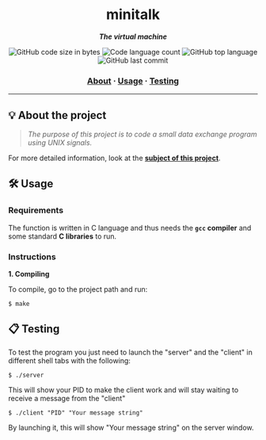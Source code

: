 <h1 align="center">
	minitalk
</h1>

<p align="center">
	<b><i>The virtual machine</i></b><br>
</p>

<p align="center">
	<img alt="GitHub code size in bytes" src="https://img.shields.io/github/languages/code-size/ft-Laidjardim/minitalk?color=lightblue" />
	<img alt="Code language count" src="https://img.shields.io/github/languages/count/ft-Laidjardim/minitalk?color=yellow" />
	<img alt="GitHub top language" src="https://img.shields.io/github/languages/top/ft-Laidjardim/minitalk?color=blue" />
	<img alt="GitHub last commit" src="https://img.shields.io/github/last-commit/ft-Laidjardim/minitalk?color=green" />
</p>

<h3 align="center">
	<a href="#%EF%B8%8F-about">About</a>
	<span> · </span>
	<a href="#%EF%B8%8F-usage">Usage</a>
	<span> · </span>
	<a href="#-testing">Testing</a>
</h3>

---

## 💡 About the project

> _The purpose of this project is to code a small data exchange program using
UNIX signals._


For more detailed information, look at the [**subject of this project**](https://github.com/Surfi89/42cursus/tree/main/Subject%20PDFs).


## 🛠️ Usage

### Requirements

The function is written in C language and thus needs the **`gcc` compiler** and some standard **C libraries** to run.

### Instructions

**1. Compiling**

To compile, go to the project path and run:

```shell
$ make
```


## 📋 Testing

To test the program you just need to launch the "server" and the "client" in different shell tabs with the following:

```shell
$ ./server
```

This will show your PID to make the client work and will stay waiting to receive a message from the "client"

```shell
$ ./client "PID" "Your message string"
```

By launching it, this will show "Your message string" on the server window.
